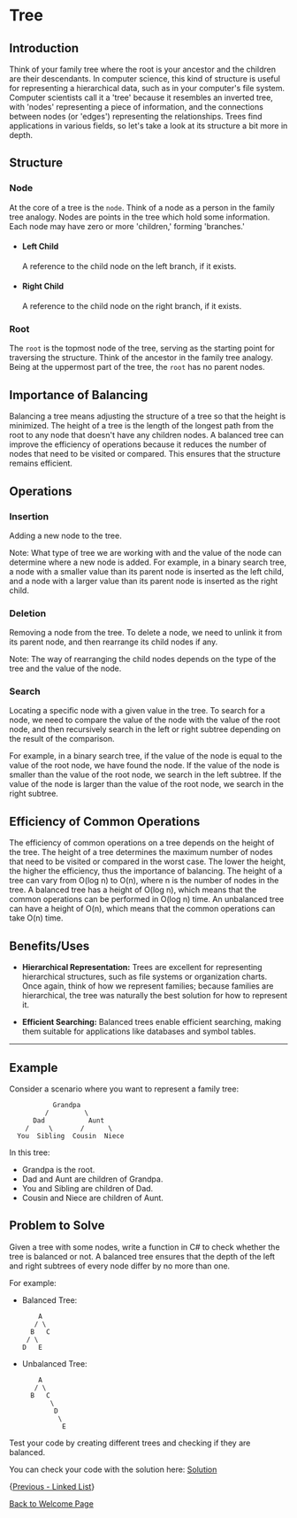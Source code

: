 # Tree

## Introduction

Think of your family tree where the root is your ancestor and the children are their descendants. In computer science,
this kind of structure is useful for representing a hierarchical data, such as in your computer's file system. Computer
scientists call it a 'tree' because it resembles an inverted tree, with 'nodes' representing a piece of information,
and the connections between nodes (or 'edges') representing the relationships. Trees find applications in various
fields, so let's take a look at its structure a bit more in depth.

## Structure

### Node

At the core of a tree is the `node`. Think of a node as a person in the family tree analogy. Nodes are points in the
tree which hold some information. Each node may have zero or more 'children,' forming 'branches.'

- #### Left Child
     A reference to the child node on the left branch, if it exists.

- #### Right Child
    A reference to the child node on the right branch, if it exists.

### Root

The `root` is the topmost node of the tree, serving as the starting point for traversing the structure. Think of the
ancestor in the family tree analogy. Being at the uppermost part of the tree, the `root` has no parent nodes.

## Importance of Balancing

Balancing a tree means adjusting the structure of a tree so that the height is minimized. The height of a tree is the
length of the longest path from the root to any node that doesn't have any children nodes. A balanced tree can improve
the efficiency of operations because it reduces the number of nodes that need to be visited or compared. This ensures
that the structure remains efficient.

## Operations

### Insertion

Adding a new node to the tree.

Note: What type of tree we are working with and the value of the node can determine where a new node is added. For
example, in a binary search tree, a node with a smaller value than its parent node is inserted as the left child, and a
node with a larger value than its parent node is inserted as the right child.

### Deletion

Removing a node from the tree. To delete a node, we need to unlink it from its parent node, and then rearrange its
child nodes if any.

Note: The way of rearranging the child nodes depends on the type of the tree and the value of the node.

### Search

Locating a specific node with a given value in the tree. To search for a node, we need to compare the value of the node
with the value of the root node, and then recursively search in the left or right subtree depending on the result of
the comparison.

For example, in a binary search tree, if the value of the node is equal to the value of the root node, we have found
the node. If the value of the node is smaller than the value of the root node, we search in the left subtree. If the
value of the node is larger than the value of the root node, we search in the right subtree.

## Efficiency of Common Operations

The efficiency of common operations on a tree depends on the height of the tree. The height of a tree determines the
maximum number of nodes that need to be visited or compared in the worst case. The lower the height, the higher the
efficiency, thus the importance of balancing. The height of a tree can vary from O(log n) to O(n), where n is the
number of nodes in the tree. A balanced tree has a height of O(log n), which means that the common operations can be
performed in O(log n) time. An unbalanced tree can have a height of O(n), which means that the common operations can
take O(n) time.

## Benefits/Uses

- **Hierarchical Representation:** Trees are excellent for representing hierarchical structures, such as file systems
or organization charts. Once again, think of how we represent families; because families are hierarchical, the tree was
naturally the best solution for how to represent it.
  
- **Efficient Searching:** Balanced trees enable efficient searching, making them suitable for applications like
databases and symbol tables.


---

## Example

Consider a scenario where you want to represent a family tree:

```text
           Grandpa
         /         \
      Dad           Aunt
    /     \       /      \
  You  Sibling  Cousin  Niece
```

In this tree:
- Grandpa is the root.
- Dad and Aunt are children of Grandpa.
- You and Sibling are children of Dad.
- Cousin and Niece are children of Aunt.

## Problem to Solve

Given a tree with some nodes, write a function in C# to check whether the tree is balanced or not. A balanced tree ensures that the depth of the left and right subtrees of every node differ by no more than one.

For example:
- Balanced Tree:
  ```text
      A
     / \
    B   C
   / \
  D   E
  ```

- Unbalanced Tree:
  ```text
      A
     / \
    B   C
         \
          D
           \
            E
  ```

Test your code by creating different trees and checking if they are balanced.

You can check your code with the solution here: [Solution](./ds3-solution/Program.cs)

{[Previous - Linked List](./2-linkedList.md)}

[Back to Welcome Page](./0-welcome.md)